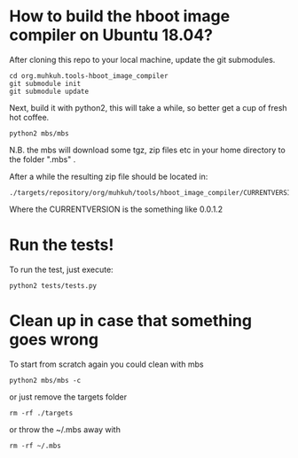 How to build the hboot image compiler on Ubuntu 18.04?
======================================================

After cloning this repo to your local machine, 
update the git submodules.
```commandline
cd org.muhkuh.tools-hboot_image_compiler
git submodule init
git submodule update
```
Next, build it with python2, this will take a while, 
so better get a cup of fresh hot coffee.
```commandline
python2 mbs/mbs
```
N.B. the mbs will download some tgz, zip files etc in your home directory to
the folder ".mbs" .

After a while the resulting zip file should be located in:
```commandline
./targets/repository/org/muhkuh/tools/hboot_image_compiler/CURRENTVERSION/
```
Where the CURRENTVERSION is the something like 0.0.1.2

Run the tests!
===============

To run the test, just execute:
```commandline
python2 tests/tests.py
```

Clean up in case that something goes wrong
==========================================

To start from scratch again you could clean with mbs
```commandline
python2 mbs/mbs -c
```

or just remove the targets folder
```commandline
rm -rf ./targets
```

or throw the ~/.mbs away with
```commandline
rm -rf ~/.mbs
```
